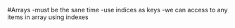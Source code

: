 #Arrays
-must be the sane time
-use indices as keys
-we can access to any items in array using indexes
